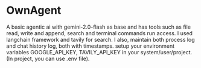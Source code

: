 # OwnAgent

A basic agentic ai with gemini-2.0-flash as base and has tools such as file read, write and append, search and terminal commands run access. 
I used langchain framework and tavily for search. I also, maintain both process log and chat history log, both with timestamps.
setup your environment variables GOOGLE_API_KEY, TAVILY_API_KEY in your system/user/project. (In project, you can use .env file).

